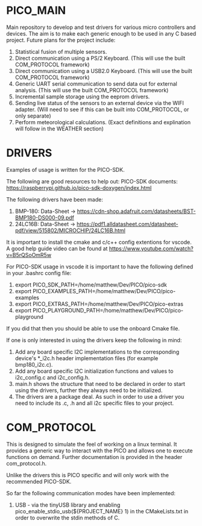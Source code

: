 # PICO_MAIN
Main repository to develop and test drivers for various micro controllers and devices. The aim is to make each generic enough to be used in any C based project.
Future plans for the project include:
1) Statistical fusion of multiple sensors.
2) Direct communication using a PS/2 Keyboard. (This will use the built COM_PROTOCOL framework)
3) Direct communication using a USB2.0 Keyboard. (This will use the built COM_PROTOCOL framework)
4) Generic UART serial communication to send data out for external analysis. (This will use the built COM_PROTOCOL framework)
5) Incremental sample storage using the eeprom drivers.
6) Sending live status of the sensors to an external device via the WIFI adapter. (Will need to see if this can be built into COM_PROTOCOL, or only separate)
7) Perform meteorological calculations. (Exact definitions and explination will follow in the WEATHER section)

# DRIVERS
Examples of usage is written for the PICO-SDK.

The following are good resources to help out:
PICO-SDK documents: https://raspberrypi.github.io/pico-sdk-doxygen/index.html

The following drivers have been made:
1) BMP-180: Data-Sheet -> https://cdn-shop.adafruit.com/datasheets/BST-BMP180-DS000-09.pdf
2) 24LC16B: Data-Sheet -> https://pdf1.alldatasheet.com/datasheet-pdf/view/515802/MICROCHIP/24LC16B.html

It is important to install the cmake and c/c++ config extentions for vscode. 
A good help guide video can be found at https://www.youtube.com/watch?v=B5rQSoOmR5w

For PICO-SDK usage in vscode it is important to have the following defined in your .bashrc config file:
1) export PICO_SDK_PATH=/home/matthew/Dev/PICO/pico-sdk
2) export PICO_EXAMPLES_PATH=/home/matthew/Dev/PICO/pico-examples
3) export PICO_EXTRAS_PATH=/home/matthew/Dev/PICO/pico-extras
4) export PICO_PLAYGROUND_PATH=/home/matthew/Dev/PICO/pico-playground

If you did that then you should be able to use the onboard Cmake file.

If one is only interested in using the drivers keep the following in mind:
1) Add any board specific I2C implementations to the corresponding device's *_i2c.h header implementation files (for example bmp180_i2c.c).
2) Add any board specific I2C initialization functions and values to i2c_config.c and i2c_config.h.
3) main.h shows the structure that need to be declared in order to start using the drivers, further they always need to be initialized.
4) The drivers are a package deal. As such in order to use a driver you need to include its .c, .h and all i2c specific files to your project.

# COM_PROTOCOL
This is designed to simulate the feel of working on a linux terminal. 
It provides a generic way to interact with the PICO and allows one to execute functions on demand.
Further documentation is provided in the header com_protocol.h.

Unlike the drivers this is PICO specific and will only work with the recommended PICO-SDK.

So far the following communication modes have been implemented:
1) USB - via the tinyUSB library and enabling pico_enable_stdio_usb(${PROJECT_NAME} 1) in the CMakeLists.txt in order to overwrite the stdin methods of C.
